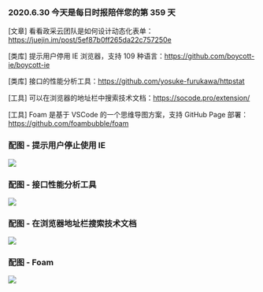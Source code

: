 ### 2020.6.30 今天是每日时报陪伴您的第 359 天

[文章] 看看政采云团队是如何设计动态化表单：<https://juejin.im/post/5ef87b0ff265da22c757250e>

[类库] 提示用户停用 IE 浏览器，支持 109 种语言：<https://github.com/boycott-ie/boycott-ie>

[类库] 接口的性能分析工具：<https://github.com/yosuke-furukawa/httpstat>

[工具] 可以在浏览器的地址栏中搜索技术文档：<https://socode.pro/extension/>

[工具] Foam 是基于 VSCode 的一个思维导图方案，支持 GitHub Page 部署：<https://github.com/foambubble/foam>

### 配图 - 提示用户停止使用 IE

![](http://qn.40zhe.com/zaobao/fehelper-boycott-ie-github-io-boycott-ie-html-zh-Hans-please-upgrade-your-browser-html-1593483601592.png)

### 配图 - 接口性能分析工具

![](http://qn.40zhe.com/zaobao/20200630103318.png)

### 配图 - 在浏览器地址栏搜索技术文档

![](https://keys.socode.pro/address2.gif)

### 配图 - Foam

![](http://qn.40zhe.com/zaobao/20200630104340.png)
